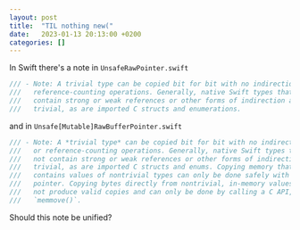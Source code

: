 ```yaml
---
layout: post
title:  "TIL nothing new("
date:   2023-01-13 20:13:00 +0200
categories: []
---
```

In Swift there's a note in `UnsafeRawPointer.swift`

```swift
/// - Note: A trivial type can be copied bit for bit with no indirection or
///   reference-counting operations. Generally, native Swift types that do not
///   contain strong or weak references or other forms of indirection are
///   trivial, as are imported C structs and enumerations.
```

and in `Unsafe[Mutable]RawBufferPointer.swift`

```swift
/// - Note: A *trivial type* can be copied bit for bit with no indirection
///   or reference-counting operations. Generally, native Swift types that do
///   not contain strong or weak references or other forms of indirection are
///   trivial, as are imported C structs and enums. Copying memory that
///   contains values of nontrivial types can only be done safely with a typed
///   pointer. Copying bytes directly from nontrivial, in-memory values does
///   not produce valid copies and can only be done by calling a C API, such as
///   `memmove()`.
```

Should this note be unified?
